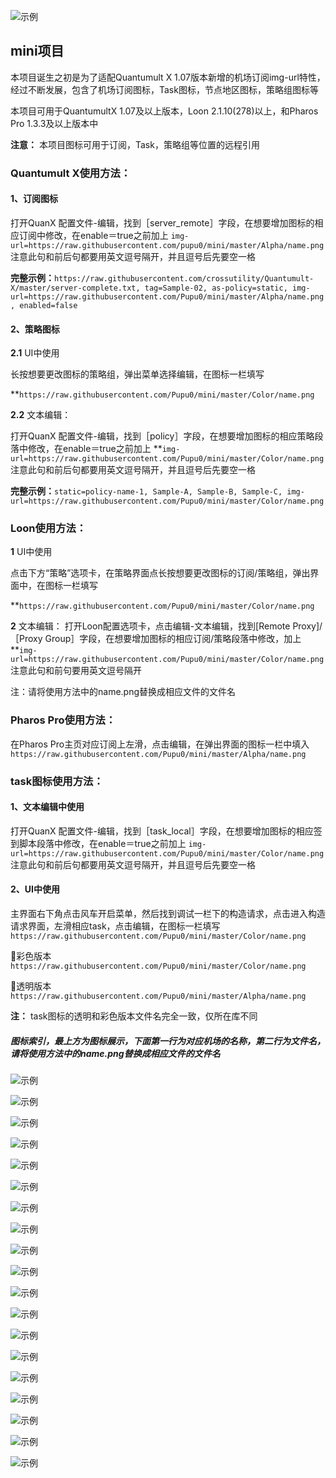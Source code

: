 ![示例](https://raw.githubusercontent.com/pupu0/mini/master/template/头部.png)

## mini项目

本项目诞生之初是为了适配Quantumult X 1.07版本新增的机场订阅img-url特性，经过不断发展，包含了机场订阅图标，Task图标，节点地区图标，策略组图标等

本项目可用于QuantumultX 1.07及以上版本，Loon 2.1.10(278)以上，和Pharos Pro 1.3.3及以上版本中

**注意：** 本项目图标可用于订阅，Task，策略组等位置的远程引用

### Quantumult X使用方法：

####  1、订阅图标
  
  打开QuanX 配置文件-编辑，找到［server_remote］字段，在想要增加图标的相应订阅中修改，在enable＝true之前加上
  `img-url=https://raw.githubusercontent.com/pupu0/mini/master/Alpha/name.png`
  注意此句和前后句都要用英文逗号隔开，并且逗号后先要空一格
  

  **完整示例：**`https://raw.githubusercontent.com/crossutility/Quantumult-X/master/server-complete.txt, tag=Sample-02, as-policy=static, img-url=https://raw.githubusercontent.com/Pupu0/mini/master/Alpha/name.png, enabled=false`

####  2、策略图标
  
  **2.1** UI中使用
  
  长按想要更改图标的策略组，弹出菜单选择编辑，在图标一栏填写 

**`https://raw.githubusercontent.com/Pupu0/mini/master/Color/name.png`
  
  **2.2** 文本编辑：
  
  打开QuanX 配置文件-编辑，找到［policy］字段，在想要增加图标的相应策略段落中修改，在enable＝true之前加上 
  **`img-url=https://raw.githubusercontent.com/Pupu0/mini/master/Color/name.png`  注意此句和前后句都要用英文逗号隔开，并且逗号后先要空一格

  **完整示例：**`static=policy-name-1, Sample-A, Sample-B, Sample-C, img-url=https://raw.githubusercontent.com/Pupu0/mini/master/Color/name.png`

### Loon使用方法：

  **1** UI中使用
  
  点击下方“策略”选项卡，在策略界面点长按想要更改图标的订阅/策略组，弹出界面中，在图标一栏填写 

  **`https://raw.githubusercontent.com/Pupu0/mini/master/Color/name.png`


  **2** 文本编辑：
  打开Loon配置选项卡，点击编辑-文本编辑，找到[Remote Proxy]/［Proxy Group］字段，在想要增加图标的相应订阅/策略段落中修改，加上 **`img-url=https://raw.githubusercontent.com/Pupu0/mini/master/Color/name.png`  注意此句和前句要用英文逗号隔开

注：请将使用方法中的name.png替换成相应文件的文件名

### Pharos Pro使用方法：

  在Pharos Pro主页对应订阅上左滑，点击编辑，在弹出界面的图标一栏中填入 `https://raw.githubusercontent.com/Pupu0/mini/master/Alpha/name.png`
  
### task图标使用方法：

####  1、文本编辑中使用
打开QuanX 配置文件-编辑，找到［task_local］字段，在想要增加图标的相应签到脚本段落中修改，在enable＝true之前加上 `img-url=https://raw.githubusercontent.com/Pupu0/mini/master/Color/name.png` 注意此句和前后句都要用英文逗号隔开，并且逗号后先要空一格

####  2、UI中使用
主界面右下角点击风车开启菜单，然后找到调试一栏下的构造请求，点击进入构造请求界面，左滑相应task，点击编辑，在图标一栏填写 `https://raw.githubusercontent.com/Pupu0/mini/master/Color/name.png`

🔘彩色版本 `https://raw.githubusercontent.com/Pupu0/mini/master/Color/name.png`

🔘透明版本 `https://raw.githubusercontent.com/Pupu0/mini/master/Alpha/name.png`

  **注：** task图标的透明和彩色版本文件名完全一致，仅所在库不同

##### 图标索引，最上方为图标展示，下面第一行为对应机场的名称，第二行为文件名，请将使用方法中的name.png替换成相应文件的文件名

![示例](https://raw.githubusercontent.com/pupu0/mini/master/template/机场.png)

![示例](https://raw.githubusercontent.com/pupu0/mini/master/template/模板1.png)

![示例](https://raw.githubusercontent.com/pupu0/mini/master/template/模板2.jpg)

![示例](https://raw.githubusercontent.com/pupu0/mini/master/template/模板3.jpg)

![示例](https://raw.githubusercontent.com/pupu0/mini/master/template/模板4.jpg)

![示例](https://raw.githubusercontent.com/pupu0/mini/master/template/模板5.jpg)

![示例](https://raw.githubusercontent.com/pupu0/mini/master/template/策略.png)

![示例](https://raw.githubusercontent.com/pupu0/mini/master/template/策略1.png)

![示例](https://raw.githubusercontent.com/pupu0/mini/master/template/策略2.png)

![示例](https://raw.githubusercontent.com/pupu0/mini/master/template/地区.png)

![示例](https://raw.githubusercontent.com/pupu0/mini/master/template/地区1.png)

![示例](https://raw.githubusercontent.com/pupu0/mini/master/template/Task.png)

![示例](https://raw.githubusercontent.com/pupu0/mini/master/template/-1.jpg)

![示例](https://raw.githubusercontent.com/pupu0/mini/master/template/-2.jpg)

![示例](https://raw.githubusercontent.com/pupu0/mini/master/template/-3.jpg)

![示例](https://raw.githubusercontent.com/pupu0/mini/master/template/-4.jpg)

![示例](https://raw.githubusercontent.com/pupu0/mini/master/template/-5.jpg)

![示例](https://raw.githubusercontent.com/pupu0/mini/master/template/-6.jpg)

![示例](https://raw.githubusercontent.com/pupu0/mini/master/template/-7.jpg)
